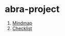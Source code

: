 # abra-project
1. [Mindmap](https://xmind.ai/share/S4phlafq?xid=UKzUbhTZ)
2. [Checklist](https://docs.google.com/spreadsheets/d/1CwH1qSS_xJPlHb5Gfez-NyEWJKFD8IgtsaZnnpktbmU/edit?usp=sharing)
